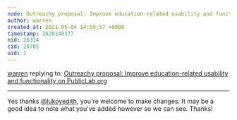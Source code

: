 ```yaml
---
node: Outreachy proposal: Improve education-related usability and functionality on PublicLab.org
author: warren
created_at: 2021-05-04 14:59:37 +0000
timestamp: 1620140377
nid: 26334
cid: 28705
uid: 1
---
```




[warren](../profile/warren) replying to: [Outreachy proposal: Improve education-related usability and functionality on PublicLab.org](../notes/lukoyedith/04-27-2021/sample-draft)

----
Yes thanks [@lukoyedith](/profile/lukoyedith), you're welcome to make changes. It may be a good idea to note what you've added however so we can see. Thanks!